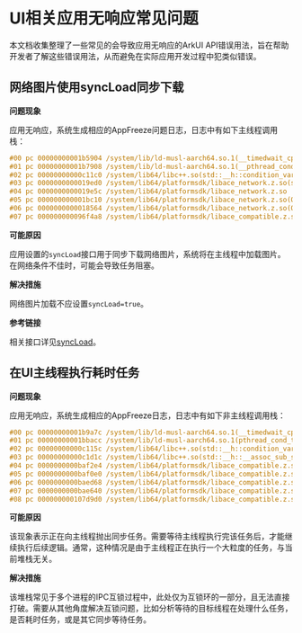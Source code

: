 # UI相关应用无响应常见问题
<!--Kit: ArkUI-->
<!--Subsystem: ArkUI-->
<!--Owner: @caoruihong-->
<!--Designer: @lmleon-->
<!--Tester: @fredyuan0912-->
<!--Adviser: @HelloCrease-->

本文档收集整理了一些常见的会导致应用无响应的ArkUI API错误用法，旨在帮助开发者了解这些错误用法，从而避免在实际应用开发过程中犯类似错误。

## 网络图片使用syncLoad同步下载

**问题现象**

应用无响应，系统生成相应的AppFreeze问题日志，日志中有如下主线程调用栈：

```cpp
#00 pc 00000000001b5904 /system/lib/ld-musl-aarch64.so.1(__timedwait_cp+192)
#01 pc 00000000001b7908 /system/lib/ld-musl-aarch64.so.1(__pthread_cond_timedwait+188)
#02 pc 00000000000c11c0 /system/lib64/libc++.so(std::__h::condition_variable::__do_timed_wait(std::__h::unique_lock<std::__h::mutex>&, std::__h::chrono::time_point<std::__h::chrono::system_clock, std::__h::chrono::duration<long long, std::__h::ratio<1l, 1000000000l>>>)+108)
#03 pc 0000000000019ed0 /system/lib64/platformsdk/libace_network.z.so(std::__h::cv_status std::__h::condition_variable::wait_for<long long, std::__h::ratio<1l, 1000000000l>>(std::__h::unique_lock<std::__h::mutex>&, std::__h::chrono::duration<long long, std::__h::ratio<1l, 1000000000l>> const&)+92)
#04 pc 0000000000019e5c /system/lib64/platformsdk/libace_network.z.so
#05 pc 000000000001bc10 /system/lib64/platformsdk/libace_network.z.so(OHOS::Ace::DownloadManagerImpl::HandleDownloadResult(bool, OHOS::Ace::DownloadCallback&&, std::__h::shared_ptr<OHOS::Ace::DownloadCondition> const&, int, std::__h::basic_string<char, std::__h::char_traits<char>, std::__h::allocator<char>> const&)+248)
#06 pc 0000000000018564 /system/lib64/platformsdk/libace_network.z.so(OHOS::Ace::DownloadManagerImpl::DownloadSync(OHOS::Ace::DownloadCallback&&, std::__h::basic_string<char, std::__h::char_traits<char>, std::__h::allocator<char>> const&, int, int)+1096)
#07 pc 000000000096f4a8 /system/lib64/platformsdk/libace_compatible.z.so(OHOS::Ace::NG::ImageLoadingContext::PerformDownload()+448)
```

**可能原因**

应用设置的`syncLoad`接口用于同步下载网络图片，系统将在主线程中加载图片。在网络条件不佳时，可能会导致任务阻塞。

**解决措施**

网络图片加载不应设置`syncLoad=true`。

**参考链接**

相关接口详见[syncLoad](../reference/apis-arkui/arkui-ts/ts-basic-components-image.md#syncload8)。


## 在UI主线程执行耗时任务

**问题现象**

应用无响应，系统生成相应的AppFreeze日志，日志中有如下非主线程调用栈：

```cpp
#00 pc 00000000001b9a7c /system/lib/ld-musl-aarch64.so.1(__timedwait_cp+148)
#01 pc 00000000001bbacc /system/lib/ld-musl-aarch64.so.1(pthread_cond_timedwait+168)
#02 pc 00000000000c115c /system/lib64/libc++.so(std::__h::condition_variable::wait(std::__h::unique_lock<std::__h::mutex>&)+20)
#03 pc 00000000000c1d1c /system/lib64/libc++.so(std::__h::__assoc_sub_state::__sub_wait(std::__h::unique_lock<std::__h::mutex>&)+48)
#04 pc 0000000000baf2e4 /system/lib64/platformsdk/libace_compatible.z.so(std::__h::__assoc_state<int>::copy()+64)
#05 pc 0000000000baf0e0 /system/lib64/platformsdk/libace_compatible.z.so(OHOS::Ace::CancelableCallback<void ()>::WaitUntilComplete(std::__h::chrono::duration<long long, std::__h::ratio<1l, 1000l>>)+120)
#06 pc 0000000000baed68 /system/lib64/platformsdk/libace_compatible.z.so
#07 pc 0000000000bae640 /system/lib64/platformsdk/libace_compatible.z.so(OHOS::Ace::TaskExecutor::PostSyncTask(std::__h::function<void ()>&&, OHOS::Ace::TaskExecutor::TaskType, std::__h::basic_string<char, std::__h::char_traits<char>, std::__h::allocator<char>> const&, OHOS::Ace::PriorityType) const+220)
#08 pc 000000000107d9d0 /system/lib64/platformsdk/libace_compatible.z.so
```

**可能原因**

该现象表示正在向主线程抛出同步任务。需要等待主线程执行完该任务后，才能继续执行后续逻辑。通常，这种情况是由于主线程正在执行一个大粒度的任务，与当前堆栈无关。

**解决措施**

该堆栈常见于多个进程的IPC互锁过程中，此处仅为互锁环的一部分，且无法直接打破。需要从其他角度解决互锁问题，比如分析等待的目标线程在处理什么任务，是否耗时任务，或是其它同步等待任务。
